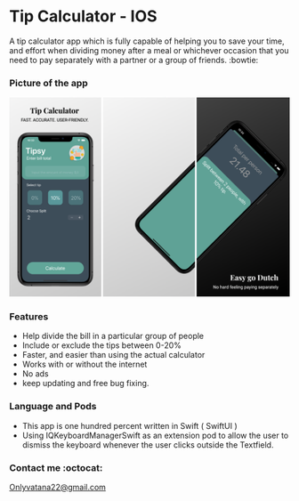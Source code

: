# Tip Calculator - IOS 

A tip calculator app which is fully capable of helping you to save your time, and effort when dividing money after a meal or whichever occasion that you need to pay separately with a partner or a group of friends. :bowtie:

### Picture of the app 

![Tip Calculator MockUp.png](https://github.com/VatanaChhorn/Tip-Calculator/blob/master/Tip%20Calculator%20MockUp.png)

### Features 

- Help divide the bill in a particular group of people
- Include or exclude the tips between 0-20% 
- Faster, and easier than using the actual calculator 
- Works with or without the internet 
- No ads 
- keep updating and free bug fixing. 

### Language and Pods 

- This app is one hundred percent written in Swift ( SwiftUI ) 
- Using IQKeyboardManagerSwift as an extension pod to allow the user to dismiss the keyboard whenever the user clicks outside the Textfield.

### Contact me :octocat:

Onlyvatana22@gmail.com
